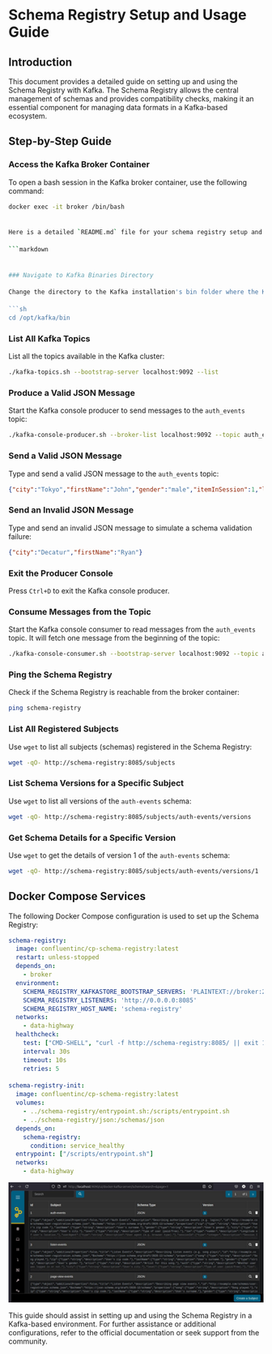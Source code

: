 # Schema Registry Setup and Usage Guide

## Introduction

This document provides a detailed guide on setting up and using the Schema Registry with Kafka. The Schema Registry allows the central management of schemas and provides compatibility checks, making it an essential component for managing data formats in a Kafka-based ecosystem.

## Step-by-Step Guide

### Access the Kafka Broker Container

To open a bash session in the Kafka broker container, use the following command:

```sh
docker exec -it broker /bin/bash


Here is a detailed `README.md` file for your schema registry setup and usage guide in a technical writing style:

```markdown


### Navigate to Kafka Binaries Directory

Change the directory to the Kafka installation's bin folder where the Kafka scripts are located:

```sh
cd /opt/kafka/bin
```

### List All Kafka Topics

List all the topics available in the Kafka cluster:

```sh
./kafka-topics.sh --bootstrap-server localhost:9092 --list
```

### Produce a Valid JSON Message

Start the Kafka console producer to send messages to the `auth_events` topic:

```sh
./kafka-console-producer.sh --broker-list localhost:9092 --topic auth_events
```

### Send a Valid JSON Message

Type and send a valid JSON message to the `auth_events` topic:

```json
{"city":"Tokyo","firstName":"John","gender":"male","itemInSession":1,"lastName":"Doe","lat":35.6895,"level":"free","lon":139.6917,"registration":1582605074,"sessionId":123,"state":"Tokyo","success":true,"ts":1582605074,"userAgent":"Mozilla/5.0","userId":1,"zip":"100-0001"}
```

### Send an Invalid JSON Message

Type and send an invalid JSON message to simulate a schema validation failure:

```json
{"city":"Decatur","firstName":"Ryan"}
```

### Exit the Producer Console

Press `Ctrl+D` to exit the Kafka console producer.

### Consume Messages from the Topic

Start the Kafka console consumer to read messages from the `auth_events` topic. It will fetch one message from the beginning of the topic:

```sh
./kafka-console-consumer.sh --bootstrap-server localhost:9092 --topic auth_events --from-beginning --max-messages 1
```

### Ping the Schema Registry

Check if the Schema Registry is reachable from the broker container:

```sh
ping schema-registry
```

### List All Registered Subjects

Use `wget` to list all subjects (schemas) registered in the Schema Registry:

```sh
wget -qO- http://schema-registry:8085/subjects
```

### List Schema Versions for a Specific Subject

Use `wget` to list all versions of the `auth-events` schema:

```sh
wget -qO- http://schema-registry:8085/subjects/auth-events/versions
```

### Get Schema Details for a Specific Version

Use `wget` to get the details of version 1 of the `auth-events` schema:

```sh
wget -qO- http://schema-registry:8085/subjects/auth-events/versions/1
```

## Docker Compose Services

The following Docker Compose configuration is used to set up the Schema Registry:

```yaml
schema-registry:
  image: confluentinc/cp-schema-registry:latest
  restart: unless-stopped
  depends_on:
    - broker
  environment:
    SCHEMA_REGISTRY_KAFKASTORE_BOOTSTRAP_SERVERS: 'PLAINTEXT://broker:29092'
    SCHEMA_REGISTRY_LISTENERS: 'http://0.0.0.0:8085'
    SCHEMA_REGISTRY_HOST_NAME: 'schema-registry'
  networks:
    - data-highway
  healthcheck:
    test: ["CMD-SHELL", "curl -f http://schema-registry:8085/ || exit 1"]
    interval: 30s
    timeout: 10s
    retries: 5

schema-registry-init:
  image: confluentinc/cp-schema-registry:latest
  volumes:
    - ../schema-registry/entrypoint.sh:/scripts/entrypoint.sh
    - ../schema-registry/json:/schemas/json
  depends_on:
    schema-registry:
      condition: service_healthy
  entrypoint: ["/scripts/entrypoint.sh"]
  networks:
    - data-highway
```

![Alt text](Schema_Registery.jpeg)

This guide should assist in setting up and using the Schema Registry in a Kafka-based environment. 
For further assistance or additional configurations, refer to the official documentation or seek support from the community.
